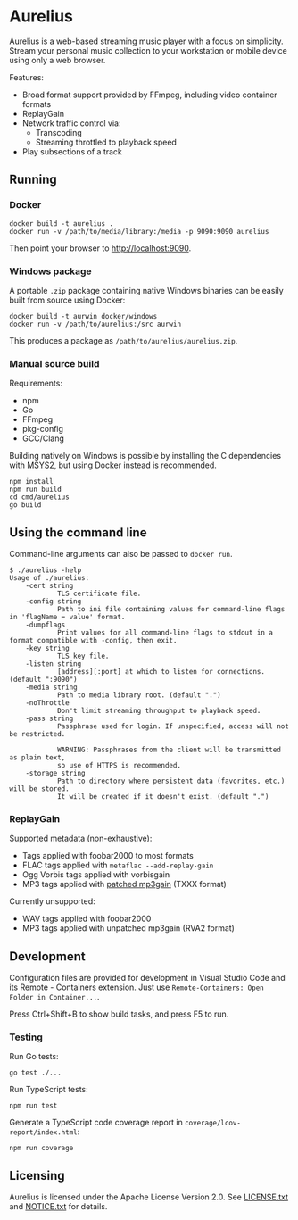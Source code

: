 # Aurelius

Aurelius is a web-based streaming music player with a focus on simplicity.
Stream your personal music collection to your workstation or mobile device using
only a web browser.

Features:

- Broad format support provided by FFmpeg, including video container formats
- ReplayGain
- Network traffic control via:
  - Transcoding
  - Streaming throttled to playback speed
- Play subsections of a track

## Running

### Docker

    docker build -t aurelius .
    docker run -v /path/to/media/library:/media -p 9090:9090 aurelius

Then point your browser to [http://localhost:9090](http://localhost:9090).

### Windows package

A portable `.zip` package containing native Windows binaries can be easily built
from source using Docker:

    docker build -t aurwin docker/windows
    docker run -v /path/to/aurelius:/src aurwin

This produces a package as `/path/to/aurelius/aurelius.zip`.

### Manual source build

Requirements:

- npm
- Go
- FFmpeg
- pkg-config
- GCC/Clang

Building natively on Windows is possible by installing the C dependencies with
[MSYS2](https://www.msys2.org/), but using Docker instead is recommended.

    npm install
    npm run build
    cd cmd/aurelius
    go build

## Using the command line

Command-line arguments can also be passed to `docker run`.

    $ ./aurelius -help
    Usage of ./aurelius:
        -cert string
                TLS certificate file.
        -config string
                Path to ini file containing values for command-line flags in 'flagName = value' format.
        -dumpflags
                Print values for all command-line flags to stdout in a format compatible with -config, then exit.
        -key string
                TLS key file.
        -listen string
                [address][:port] at which to listen for connections. (default ":9090")
        -media string
                Path to media library root. (default ".")
        -noThrottle
                Don't limit streaming throughput to playback speed.
        -pass string
                Passphrase used for login. If unspecified, access will not be restricted.
            
                WARNING: Passphrases from the client will be transmitted as plain text,
                so use of HTTPS is recommended.
        -storage string
                Path to directory where persistent data (favorites, etc.) will be stored.
                It will be created if it doesn't exist. (default ".")

### ReplayGain

Supported metadata (non-exhaustive):

- Tags applied with foobar2000 to most formats
- FLAC tags applied with `metaflac --add-replay-gain`
- Ogg Vorbis tags applied with vorbisgain
- MP3 tags applied with
  [patched mp3gain](https://sourceforge.net/p/mp3gain/patches/5/) (TXXX format)

Currently unsupported:

- WAV tags applied with foobar2000
- MP3 tags applied with unpatched mp3gain (RVA2 format)

## Development

Configuration files are provided for development in Visual Studio Code and its
Remote - Containers extension. Just use
`Remote-Containers: Open Folder in Container...`.

Press Ctrl+Shift+B to show build tasks, and press F5 to run.

### Testing

Run Go tests:

    go test ./...

Run TypeScript tests:

    npm run test

Generate a TypeScript code coverage report in `coverage/lcov-report/index.html`:

    npm run coverage

## Licensing

Aurelius is licensed under the Apache License Version 2.0. See
[LICENSE.txt](LICENSE.txt) and [NOTICE.txt](NOTICE.txt) for details.
